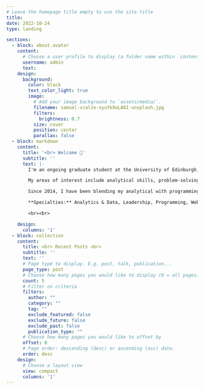 ```yaml
---
# Leave the homepage title empty to use the site title
title:
date: 2022-10-24
type: landing

sections:
  - block: about.avatar
    content:
      # Choose a user profile to display (a folder name within `content/authors/`)
      username: admin
      text: 
    design:
      background:
        color: black
        text_color_light: true
        image:
          # Add your image background to `assets/media/`.
          filename: samuel-scalzo-xyuYk9oLA8I-unsplash.jpg
          filters:
            brightness: 0.7
          size: cover
          position: center
          parallax: false
  - block: markdown
    content:
      title: '<br> Welcome 👋'
      subtitle: ''
      text: |-
        I'm an ongoing graduate student at the University of Edinburgh, majoring in Finance, Technology, and Policy (Fintech).

        My areas of interest include analytical skills, problem-solving, data-engineering and machine learning. I am detail-oriented and enjoy working with product and business teams to drive decisions using data. As my master's specialisation concentrates on FinTech, I have a vast appeal on blockchain and the financial market and am keen to utilise my analytical capabilities to tackle issues in financial sectors.

        Since 2014, I have been blending my analytical with programming skills. My last professional job was at Tokopedia (GoTo － Holding Company) as an Analytics Lead, supporting Payment and FinTech day-to-day decision-making in Tokopedia.

        **Specialties:** Analytics & Data, Leadership, Programming, Web3, Writing & Editing

        <br><br>

    design:
      columns: '1'
  - block: collection
    content:
      title: <br> Recent Posts <br> 
      subtitle: ''
      text: ''
      # Page type to display. E.g. post, talk, publication...
      page_type: post
      # Choose how many pages you would like to display (0 = all pages)
      count: 5
      # Filter on criteria
      filters:
        author: ""
        category: ""
        tag: ""
        exclude_featured: false
        exclude_future: false
        exclude_past: false
        publication_type: ""
      # Choose how many pages you would like to offset by
      offset: 0
      # Page order: descending (desc) or ascending (asc) date.
      order: desc
    design:
      # Choose a layout view
      view: compact
      columns: '1'
---
```

